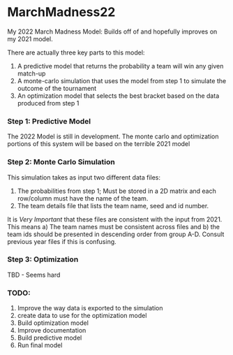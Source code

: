 # MarchMadness22
My 2022 March Madness Model: Builds off of and hopefully improves on my 2021 model.

There are actually three key parts to this model:
1) A predictive model that returns the probability a team will win any given match-up
2) A monte-carlo simulation that uses the model from step 1 to simulate the outcome of the tournament
3) An optimization model that selects the best bracket based on the data produced from step 1

### Step 1: Predictive Model
The 2022 Model is still in development. The monte carlo and optimization portions of this system will be based on the
terrible 2021 model

### Step 2: Monte Carlo Simulation
This simulation takes as input two different data files:
1) The probabilities from step 1; Must be stored in a 2D matrix and each row/column must have the name of the team.
2) The team details file that lists the team name, seed and id number.

It is <i>Very Important</i> that these files are consistent with the input from 2021. This means a) The team names must
be consistent across files and b) the team ids should be presented in descending order from group A-D. Consult previous
year files if this is confusing.

### Step 3: Optimization
TBD - Seems hard


### TODO:
1) Improve the way data is exported to the simulation
2) create data to use for the optimization model
3) Build optimization model
4) Improve documentation
5) Build predictive model
6) Run final model